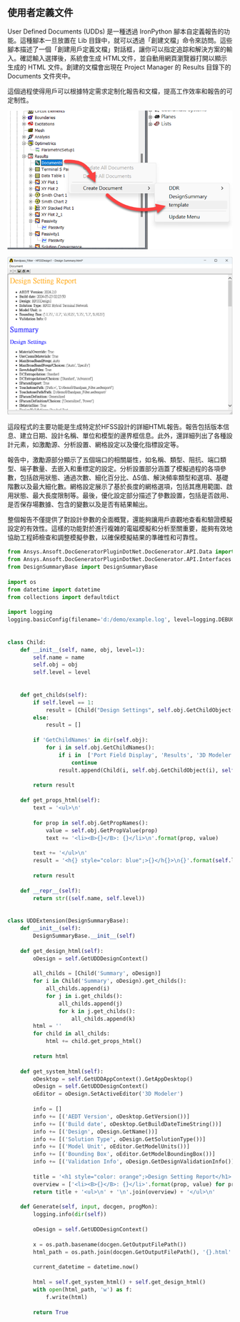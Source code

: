 使用者定義文件
---

User Defined Documents (UDDs) 是一種透過 IronPython 腳本自定義報告的功能。這種腳本一旦放置在 Lib 目錄中，就可以透過「創建文檔」命令來訪問。這些腳本描述了一個「創建用戶定義文檔」對話框，讓你可以指定追踪和解決方案的輸入。確認輸入選擇後，系統會生成 HTML文件，並自動用網頁瀏覽器打開以顯示生成的 HTML 文件。創建的文檔會出現在 Project Manager 的 Results 目錄下的 Documents 文件夾中。

這個過程使得用戶可以根據特定需求定制化報告和文檔，提高工作效率和報告的可定制性。

![2024-08-25_06-48-37](/assets/2024-08-25_06-48-37.png)

![2024-08-25_20-19-52](/assets/2024-08-25_20-19-52.png)

這段程式的主要功能是生成特定於HFSS設計的詳細HTML報告。報告包括版本信息、建立日期、設計名稱、單位和模型的邊界框信息。此外，還詳細列出了各種設計元素，如激勵源、分析設置、網格設定以及優化指標設定等。

報告中，激勵源部分顯示了五個端口的相關屬性，如名稱、類型、阻抗、端口類型、端子數量、去嵌入和重標定的設定。分析設置部分涵蓋了模擬過程的各項參數，包括啟用狀態、通過次數、細化百分比、ΔS值、解決頻率類型和選項、基礎階數以及最大細化數。網格設定展示了基於長度的網格選項，包括其應用範圍、啟用狀態、最大長度限制等。最後，優化設定部分描述了參數設置，包括是否啟用、是否保存場數據、包含的變數以及是否有結果輸出。

整個報告不僅提供了對設計參數的全面概覽，還能夠讓用戶直觀地查看和驗證模擬設定的有效性。這樣的功能對於進行複雑的電磁模擬和分析至關重要，能夠有效地協助工程師檢查和調整模擬參數，以確保模擬結果的準確性和可靠性。

```python
from Ansys.Ansoft.DocGeneratorPluginDotNet.DocGenerator.API.Data import *
from Ansys.Ansoft.DocGeneratorPluginDotNet.DocGenerator.API.Interfaces import *
from DesignSummaryBase import DesignSummaryBase

import os
from datetime import datetime
from collections import defaultdict

import logging
logging.basicConfig(filename='d:/demo/example.log', level=logging.DEBUG, format='%(asctime)s - %(levelname)s - %(message)s')


class Child:
    def __init__(self, name, obj, level=1):
        self.name = name
        self.obj = obj
        self.level = level

            
    def get_childs(self):
        if self.level == 1:
            result = [Child("Design Settings", self.obj.GetChildObject("Design Settings"), self.level+1)]
        else:
            result = []
            
        if 'GetChildNames' in dir(self.obj):
            for i in self.obj.GetChildNames():
                if i in  ['Port Field Display', 'Results', '3D Modeler']:
                    continue
                result.append(Child(i, self.obj.GetChildObject(i), self.level+1))

        return result
    
    def get_props_html(self):
        text = '<ul>\n'
        
        for prop in self.obj.GetPropNames():           
            value = self.obj.GetPropValue(prop)
            text += '<li><B>{}</B>: {}</li>\n'.format(prop, value)        
        
        text += '</ul>\n'
        result = '<h{} style="color: blue";>{}</h{}>\n{}'.format(self.level, self.name, self.level, text)
        
        return result
    
    def __repr__(self):
        return str((self.name, self.level))


class UDDExtension(DesignSummaryBase):
    def __init__(self):
        DesignSummaryBase.__init__(self)

    def get_design_html(self):
        oDesign = self.GetUDDDesignContext()

        all_childs = [Child('Summary', oDesign)]
        for i in Child('Summary', oDesign).get_childs():
            all_childs.append(i)
            for j in i.get_childs():
                all_childs.append(j)
                for k in j.get_childs():
                    all_childs.append(k)
        html = ''    
        for child in all_childs:
            html += child.get_props_html()
            
        return html
        
    def get_system_html(self):
        oDesktop = self.GetUDDAppContext().GetAppDesktop()
        oDesign = self.GetUDDDesignContext()
        oEditor = oDesign.SetActiveEditor('3D Modeler')
        
        info = []
        info += [('AEDT Version', oDesktop.GetVersion())]
        info += [('Build date', oDesktop.GetBuildDateTimeString())]
        info += [('Design', oDesign.GetName())]
        info += [('Solution Type', oDesign.GetSolutionType())]
        info += [('Model Unit', oEditor.GetModelUnits())]      
        info += [('Bounding Box', oEditor.GetModelBoundingBox())]
        info += [('Validation Info', oDesign.GetDesignValidationInfo())] 
        
        title = '<h1 style="color: orange";>Design Setting Report</h1>'
        overview = ['<li><B>{}</B>: {}</li>'.format(prop, value) for prop, value in info]          
        return title + '<ul>\n' + '\n'.join(overview) + '</ul>\n'
    
    def Generate(self, input, docgen, progMon):
        logging.info(dir(self))    
    
        oDesign = self.GetUDDDesignContext()
        
        x = os.path.basename(docgen.GetOutputFilePath())
        html_path = os.path.join(docgen.GetOutputFilePath(), '{}.html'.format(x))

        current_datetime = datetime.now()
        
        html = self.get_system_html() + self.get_design_html()
        with open(html_path, 'w') as f:
            f.write(html)
            
        return True
```